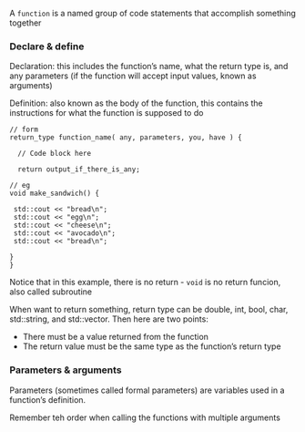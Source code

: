  A `function` is a named group of code statements that accomplish something together
 
 ### Declare & define
 Declaration: this includes the function’s name, what the return type is, and any parameters (if the function will accept input values, known as arguments)
 
 Definition: also known as the body of the function, this contains the instructions for what the function is supposed to do
 ```
 // form
 return_type function_name( any, parameters, you, have ) {
 
   // Code block here
 
   return output_if_there_is_any;
 
 // eg
 void make_sandwich() {
 
  std::cout << "bread\n";
  std::cout << "egg\n";
  std::cout << "cheese\n";
  std::cout << "avocado\n";
  std::cout << "bread\n";

}
}
 ```
 
Notice that in this example, there is no return - `void` is no return funcion, also called subroutine
 
When want to return something, return type can be double, int, bool, char, std::string, and std::vector. Then here are two points:
- There must be a value returned from the function
- The return value must be the same type as the function’s return type

### Parameters & arguments
Parameters (sometimes called formal parameters) are variables used in a function’s definition.

Remember teh order when calling the functions with multiple arguments

### 
